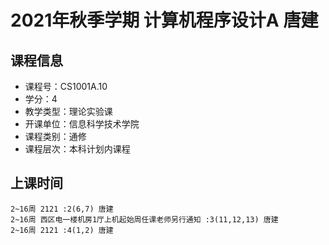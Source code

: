 # 2021年秋季学期 计算机程序设计A 唐建






## 课程信息

- 课程号：CS1001A.10
- 学分：4
- 教学类型：理论实验课
- 开课单位：信息科学技术学院
- 课程类别：通修
- 课程层次：本科计划内课程

## 上课时间

```
2~16周 2121 :2(6,7) 唐建
2~16周 西区电一楼机房1厅上机起始周任课老师另行通知 :3(11,12,13) 唐建
2~16周 2121 :4(1,2) 唐建
```

